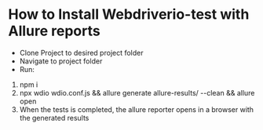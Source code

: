 # How to Install Webdriverio-test with Allure reports

- Clone Project to desired project folder
- Navigate to project folder
- Run:
1. npm i
2. npx wdio wdio.conf.js && allure generate allure-results/ --clean && allure open
3. When the tests is completed, the allure reporter opens in a browser with the generated results
